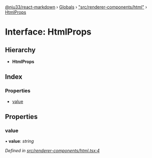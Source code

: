 [@nju33/react-markdown](../README.md) › [Globals](../globals.md) › ["src/renderer-components/html"](../modules/_src_renderer_components_html_.md) › [HtmlProps](_src_renderer_components_html_.htmlprops.md)

# Interface: HtmlProps

## Hierarchy

* **HtmlProps**

## Index

### Properties

* [value](_src_renderer_components_html_.htmlprops.md#value)

## Properties

###  value

• **value**: *string*

*Defined in [src/renderer-components/html.tsx:4](https://github.com/nju33/react-markdown/blob/3861cd2/src/renderer-components/html.tsx#L4)*
